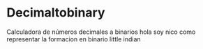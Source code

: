 # Decimaltobinary
Calculadora de números decimales a binarios
hola soy nico
como representar la formacion en binario
little indian